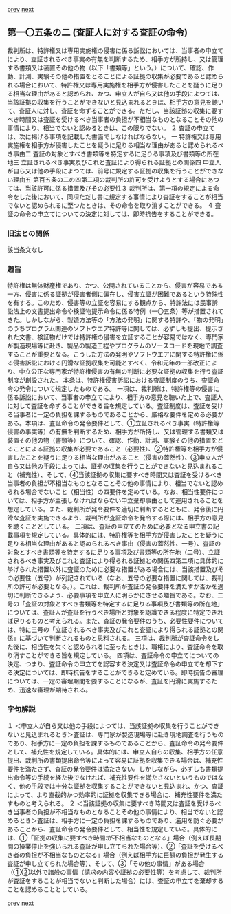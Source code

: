 [prev](/specific/markdowns/特許法/137_Mp-Ch_4-Se_2-At_105.md)
[next](/specific/markdowns/特許法/139_Mp-Ch_4-Se_2-At_105_2_2.md)
## 第一〇五条の二 (査証人に対する査証の命令)
裁判所は、特許権又は専用実施権の侵害に係る訴訟においては、当事者の申立てにより、立証されるべき事実の有無を判断するため、相手方が所持し、又は管理する書類又は装置その他の物（以下「書類等」という。）について、確認、作動、計測、実験その他の措置をとることによる証拠の収集が必要であると認められる場合において、特許権又は専用実施権を相手方が侵害したことを疑うに足りる相当な理由があると認められ、かつ、申立人が自ら又は他の手段によつては、当該証拠の収集を行うことができないと見込まれるときは、相手方の意見を聴いて、査証人に対し、査証を命ずることができる。ただし、当該証拠の収集に要すべき時間又は査証を受けるべき当事者の負担が不相当なものとなることその他の事情により、相当でないと認めるときは、この限りでない。
２ 査証の申立ては、次に掲げる事項を記載した書面でしなければならない。
一 特許権又は専用実施権を相手方が侵害したことを疑うに足りる相当な理由があると認められるべき事由二 査証の対象とすべき書類等を特定するに足りる事項及び書類等の所在地三 立証されるべき事実及びこれと査証により得られる証拠との関係四 申立人が自ら又は他の手段によつては、前号に規定する証拠の収集を行うことができない理由五 第百五条の二の四第二項の裁判所の許可を受けようとする場合にあつては、当該許可に係る措置及びその必要性３ 裁判所は、第一項の規定による命令をした後において、同項ただし書に規定する事情により査証をすることが相当でないと認められるに至つたときは、その命令を取り消すことができる。
４ 査証の命令の申立てについての決定に対しては、即時抗告をすることができる。

### 旧法との関係
該当条文なし

### 趣旨
特許権は無体財産権であり、かつ、公開されていることから、侵害が容易である一方、侵害に係る証拠が侵害者側に偏在し、侵害立証が困難であるという特殊性を有する。このため、侵害等の立証を容易にする観点から、特許法には民事訴訟法上の文書提出命令や検証物提示命令に係る特例（一〇五条）等が措置されてきた。しかしながら、製造方法等の「方法の発明」に関する特許や、「物の発明」のうちプログラム関連のソフトウエア特許等に関しては、必ずしも提出、提示された文書、検証物だけでは特許権の侵害を立証することが容易ではなく、専門家が製造現場等に赴き、製品の製造工程やプログラムのソースコードを現地で調査することが重要となる。こうした方法の発明やソフトウエアに関する特許権に係る侵害訴訟における円滑な証拠収集を可能とすべく、令和元年の一部改正により、中立公正な専門家が特許権侵害の有無の判断に必要な証拠の収集を行う査証制度が創設された。
本条は、特許権侵害訴訟における査証制度のうち、査証命令の発令について規定したものである。
一項は、裁判所は、特許権等の侵害に係る訴訟において、当事者の申立てにより、相手方の意見を聴いた上で、査証人に対して査証を命ずることができる旨を規定している。査証制度は、査証を受ける当事者に一定の負担を課するものであることから、厳格な要件を定める必要がある。本項は、査証命令の発令要件として、①立証されるべき事実（特許権等侵害の事実等）の有無を判断するため、相手方が所持し、又は管理する書類又は装置その他の物（書類等）について、確認、作動、計測、実験その他の措置をとることによる証拠の収集が必要であること（必要性）、②特許権等を相手方が侵害したことを疑うに足りる相当な理由があること（侵害の蓋然性）、③申立人が自ら又は他の手段によっては、証拠の収集を行うことができないと見込まれること（補充性）、そして、④当該証拠の収集に要すべき時間又は査証を受けるべき当事者の負担が不相当なものとなることその他の事情により、相当でないと認められる場合でないこと（相当性）の四要件を定めている。なお、相当性要件については、相手方が主張しなければならない申立棄却事由として運用されることを想定している。また、裁判所が発令要件を適切に判断するとともに、発令後に円滑な査証を実施できるよう、裁判所が査証命令を発令する際には、相手方の意見を聴くこととしている。
二項は、査証の申立てのために必要となる申立書の記載事項を規定している。具体的には、特許権等を相手方が侵害したことを疑うに足りる相当な理由があると認められるべき事由（侵害の蓋然性、一号）、査証の対象とすべき書類等を特定するに足りる事項及び書類等の所在地（二号）、立証されるべき事実及びこれと査証により得られる証拠との関係四第二項に具体的に挙げられた措置以外に査証のために必要な措置がある場合には、当該措置及びその必要性（五号）が列記されている（なお、五号の必要な措置に関しては、裁判所の許可が必要となる。）。これは、裁判所が査証の発令要件を満たすか否かを適切に判断できるよう、必要事項を申立人に明らかにさせる趣旨である。なお、二号の「査証の対象とすべき書類等を特定するに足りる事項及び書類等の所在地」については、査証人が査証を行うべき場所と対象を認識できる程度に特定できれば足りるものと考えられる。また、査証の発令要件のうち、必要性要件については、特に三号の「立証されるべき事実及びこれと査証により得られる証拠との関係」に基づいて判断されるものと思料される。
三項は、裁判所が査証命令をした後に、相当性を欠くと認められるに至ったときは、職権により、査証命令を取り消すことができる旨を規定している。
四項は、査証命令の申立てについての決定、つまり、査証命令の申立てを認容する決定又は査証命令の申立てを却下する決定については、即時抗告をすることができると定めている。即時抗告の審理については、一定の審理期間を要することになるが、査証を円滑に実施するため、迅速な審理が期待される。

### 字句解説
１ ＜申立人が自ら又は他の手段によつては、当該証拠の収集を行うことができないと見込まれるとき＞査証は、専門家が製造現場等に赴き現地調査を行うものであり、相手方に一定の負担を課するものであることから、査証命令の発令要件として、補充性を規定している。具体的には、申立人自らの収集、相手方の任意提出、裁判所の書類提出命令等によって容易に証拠を収集できる場合は、補充性要件を満たさず、査証の発令要件は満たさない。しかしながら、必ずしも書類提出命令等の手続を経た後でなければ、補充性要件を満たさないというものではなく、他の手段では十分な証拠を収集することができないと見込まれ、かつ、査証によって、より直截的かつ効率的に証拠を収集できる場合に、補充性要件を満たすものと考えられる。
２ ＜当該証拠の収集に要すべき時間又は査証を受けるべき当事者の負担が不相当なものとなることその他の事情により、相当でないと認めるとき＞査証は、相手方に一定の負担を課するものであり、濫用を防ぐ必要があることから、査証命令の発令要件として、相当性を規定している。具体的には、①「証拠の収集に要すべき時間⁝が不相当なものとなる」場合（例えば長期間の操業停止を強いられる査証が申し立てられた場合等）、②「査証を受けるべき者の負担が不相当なものとなる」場合（例えば相手方に巨額の負担が発生する査証が申し立てられた場合等）、そして、③「その他の事情」がある場合（①②以外で諸般の事情（請求の内容や証拠の必要性等）を考慮して、裁判所が査証をすることが相当でないと判断した場合）には、査証の申立てを棄却することを認めることとしている。

[prev](/specific/markdowns/特許法/137_Mp-Ch_4-Se_2-At_105.md)
[next](/specific/markdowns/特許法/139_Mp-Ch_4-Se_2-At_105_2_2.md)